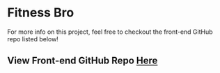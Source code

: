 # Fitness Bro

For more info on this project, feel free to checkout the front-end GitHub repo listed below!

## View Front-end GitHub Repo [Here](https://github.com/pourroymatt750/fitness-bro-front-end)

